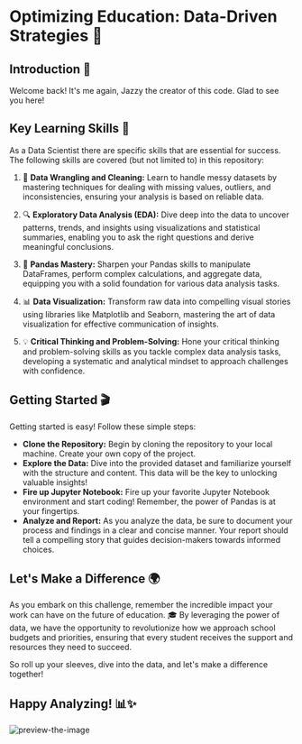 # Optimizing Education: Data-Driven Strategies 🧮

## Introduction  🌟
Welcome back! It's me again, Jazzy the creator of this code. Glad to see you here! 

## Key Learning Skills 🔑


As a Data Scientist there are specific skills that are essential for success. The following skills are covered (but not limited to) in this repository:

1. 🧹 **Data Wrangling and Cleaning:** Learn to handle messy datasets by mastering techniques for dealing with missing values, outliers, and inconsistencies, ensuring your analysis is based on reliable data.

2. 🔍 **Exploratory Data Analysis (EDA):** Dive deep into the data to uncover patterns, trends, and insights using visualizations and statistical summaries, enabling you to ask the right questions and derive meaningful conclusions.

3. 🐼 **Pandas Mastery:** Sharpen your Pandas skills to manipulate DataFrames, perform complex calculations, and aggregate data, equipping you with a solid foundation for various data analysis tasks.

4. 📊 **Data Visualization:** Transform raw data into compelling visual stories using libraries like Matplotlib and Seaborn, mastering the art of data visualization for effective communication of insights.

5. 💡 **Critical Thinking and Problem-Solving:** Hone your critical thinking and problem-solving skills as you tackle complex data analysis tasks, developing a systematic and analytical mindset to approach challenges with confidence.

## Getting Started 🎬

Getting started is easy! Follow these simple steps:

- **Clone the Repository:** Begin by cloning the repository to your local machine. Create your own copy of the project.
- **Explore the Data:** Dive into the provided dataset and familiarize yourself with the structure and content. This data will be the key to unlocking valuable insights!
- **Fire up Jupyter Notebook:** Fire up your favorite Jupyter Notebook environment and start coding! Remember, the power of Pandas is at your fingertips.
- **Analyze and Report:** As you analyze the data, be sure to document your process and findings in a clear and concise manner. Your report should tell a compelling story that guides decision-makers towards informed choices.

## Let's Make a Difference 🌍
As you embark on this challenge, remember the incredible impact your work can have on the future of education. 🎓 By leveraging the power of data, we have the opportunity to revolutionize how we approach school budgets and priorities, ensuring that every student receives the support and resources they need to succeed.

So roll up your sleeves, dive into the data, and let's make a difference together!

## Happy Analyzing! 📊✨

![preview-the-image](https://i.pinimg.com/originals/16/d4/a4/16d4a4c5b9b3d351961596f4d3feddf9.png)
